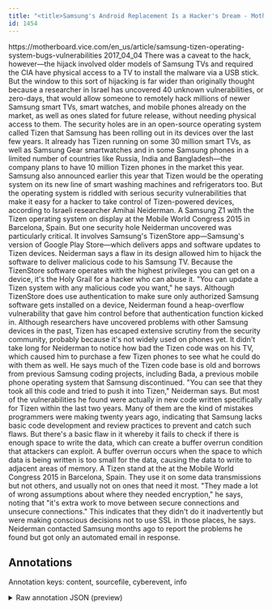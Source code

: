 ```yaml
---
title: "<title>Samsung's Android Replacement Is a Hacker's Dream - Motherboard</title>"
id: 1454
---
```


<title>Samsung's Android Replacement Is a Hacker's Dream - Motherboard</title>
<source> https://motherboard.vice.com/en_us/article/samsung-tizen-operating-system-bugs-vulnerabilities </source>
<date> 2017_04_04 </date>
<text>
There was a caveat to the hack, however—the hijack involved older models of Samsung TVs and required the CIA have physical access to a TV to install the malware via a USB stick.
But the window to this sort of hijacking is far wider than originally thought because a researcher in Israel has uncovered 40 unknown vulnerabilities, or zero-days, that would allow someone to remotely hack millions of newer Samsung smart TVs, smart watches, and mobile phones already on the market, as well as ones slated for future release, without needing physical access to them.
The security holes are in an open-source operating system called Tizen that Samsung has been rolling out in its devices over the last few years.
It already has Tizen running on some 30 million smart TVs, as well as Samsung Gear smartwatches and in some Samsung phones in a limited number of countries like Russia, India and Bangladesh—the company plans to have 10 million Tizen phones in the market this year.
Samsung also announced earlier this year that Tizen would be the operating system on its new line of smart washing machines and refrigerators too.
But the operating system is riddled with serious security vulnerabilities that make it easy for a hacker to take control of Tizen-powered devices, according to Israeli researcher Amihai Neiderman.
A Samsung Z1 with the Tizen operating system on display at the Mobile World Congress 2015 in Barcelona, Spain.
But one security hole Neiderman uncovered was particularly critical.
It involves Samsung's TizenStore app—Samsung's version of Google Play Store—which delivers apps and software updates to Tizen devices.
Neiderman says a flaw in its design allowed him to hijack the software to deliver malicious code to his Samsung TV.
Because the TizenStore software operates with the highest privileges you can get on a device, it's the Holy Grail for a hacker who can abuse it.
"You can update a Tizen system with any malicious code you want," he says.
Although TizenStore does use authentication to make sure only authorized Samsung software gets installed on a device, Neiderman found a heap-overflow vulnerability that gave him control before that authentication function kicked in.
Although researchers have uncovered problems with other Samsung devices in the past, Tizen has escaped extensive scrutiny from the security community, probably because it's not widely used on phones yet.
It didn't take long for Neiderman to notice how bad the Tizen code was on his TV, which caused him to purchase a few Tizen phones to see what he could do with them as well.
He says much of the Tizen code base is old and borrows from previous Samsung coding projects, including Bada, a previous mobile phone operating system that Samsung discontinued.
"You can see that they took all this code and tried to push it into Tizen," Neiderman says.
But most of the vulnerabilities he found were actually in new code written specifically for Tizen within the last two years.
Many of them are the kind of mistakes programmers were making twenty years ago, indicating that Samsung lacks basic code development and review practices to prevent and catch such flaws.
But there's a basic flaw in it whereby it fails to check if there is enough space to write the data, which can create a buffer overrun condition that attackers can exploit.
A buffer overrun occurs when the space to which data is being written is too small for the data, causing the data to write to adjacent areas of memory.
A Tizen stand at the at the Mobile World Congress 2015 in Barcelona, Spain.
They use it on some data transmissions but not others, and usually not on ones that need it most.
"They made a lot of wrong assumptions about where they needed encryption," he says, noting that "it's extra work to move between secure connections and unsecure connections."
This indicates that they didn't do it inadvertently but were making conscious decisions not to use SSL in those places, he says.
Neiderman contacted Samsung months ago to report the problems he found but got only an automated email in response.
</text>



## Annotations

Annotation keys: content, sourcefile, cyberevent, info

<details>
<summary>Raw annotation JSON (preview)</summary>

```json
{
  "content": "There was a caveat to the hack, however\u2014the hijack involved older models of Samsung TVs and required the CIA have physical access to a TV to install the malware via a USB stick. But the window to this sort of hijacking is far wider than originally thought because a researcher in Israel has uncovered 40 unknown vulnerabilities, or zero-days, that would allow someone to remotely hack millions of newer Samsung smart TVs, smart watches, and mobile phones already on the market, as well as ones slated for future release, without needing physical access to them. The security holes are in an open-source operating system called Tizen that Samsung has been rolling out in its devices over the last few years. It already has Tizen running on some 30 million smart TVs, as well as Samsung Gear smartwatches and in some Samsung phones in a limited number of countries like Russia, India and Bangladesh\u2014the company plans to have 10 million Tizen phones in the market this year. Samsung also announced earlier this year that Tizen would be the operating system on its new line of smart washing machines and refrigerators too. But the operating system is riddled with serious security vulnerabilities that make it easy for a hacker to take control of Tizen-powered devices, according to Israeli researcher Amihai Neiderman. A Samsung Z1 with the Tizen operating system on display at the Mobile World Congress 2015 in Barcelona, Spain. But one security hole Neiderman uncovered was particularly critical. It involves Samsung's TizenStore app\u2014Samsung's version of Google Play Store\u2014which delivers apps and software updates to Tizen devices. Neiderman says a flaw in its design allowed him to hijack the software to deliver malicious code to his Samsung TV. Because the TizenStore software operates with the highest privileges you can get on a device, it's the Holy Grail for a hacker who can abuse it. \"You can update a Tizen system with any malicious code you want,\" he says. Although TizenStore does use authentication to make sure only authorized Samsung software gets installed on a device, Neiderman found a heap-overflow vulnerability\u00a0that gave him control before that authentication function kicked in. Although researchers have uncovered problems with other Samsung devices in the past, Tizen has escaped extensive scrutiny from the security community, probably because it's not widely used on phones yet. It didn't take long for Neiderman to notice how bad the Tizen code was on his TV, which caused him to purchase a few Tizen phones to see what he could do with them as well. He says much of the Tizen code base is old and borrows from previous Samsung coding projects, including Bada, a previous mobile phone operating system that Samsung discontinued. \"You can see that they took all this code and tried to push it into Tizen,\" Neiderman says. But most of the vulnerabilities he found were actually in new code written specifically for Tizen within the last two years. Many of them are the kind of mistakes programmers were making twenty years ago, indicating that Samsung lacks basic code development and review practices to prevent and catch such flaws. But there's a basic flaw in it whereby it fails to check if there is enough space to write the data, which can create a buffer overrun condition that attackers can exploit. A buffer overrun occurs when the space to which data is being written is too small for the data, causing the data to write to adjacent areas of memory. A Tizen stand at the at the Mobile World Congress 2015 in Barcelona, Spain. They use it on some data transmissions but not others, and usually not on ones that need it most. \"They made a lot of wrong assumptions about where they needed encryption,\" he says, noting that \"it's extra work to move between secure connections and unsecure connections.\" This indicates that they didn't do it inadvertently but were making conscious decisions not to use SSL in those places
```
</details>
